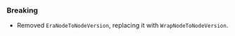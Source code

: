 <!--
### Patch

- A bullet item for the Patch category.

-->
<!--
### Non-Breaking

- A bullet item for the Non-Breaking category.

-->

### Breaking

- Removed `EraNodeToNodeVersion`, replacing it with `WrapNodeToNodeVersion`.
